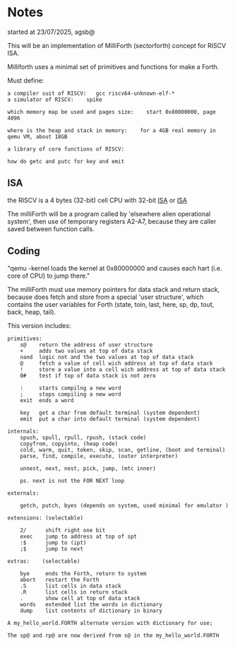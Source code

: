 # Notes

started at 23/07/2025, agsb@

This will be an implementation of MilliForth (sectorforth) concept for RISCV ISA.

Milliforth uses a minimal set of primitives and functions for make a Forth.

Must define:

    a compiler suit of RISCV:   gcc riscv64-unknown-elf-*
    a simulator of RISCV:    spike
    
    which memory map be used and pages size:    start 0x80000000, page 4096
    
    where is the heap and stack in memory:    for a 4GB real memory in qemu VM, about 18GB 
    
    a library of core functions of RISCV:

    how do getc and putc for key and emit
    
## ISA

the RISCV is a 4 bytes (32-bit) cell CPU with 32-bit [ISA](https://www.cl.cam.ac.uk/teaching/1617/ECAD+Arch/files/docs/RISCVGreenCardv8-20151013.pdf) or [ISA](https://dejazzer.com/coen2710/lectures/RISC-V-Reference-Data-Green-Card.pdf)

The milliForth will be a program called by 'elsewhere alien operational system', then use of temporary registers A2-A7, because they are caller saved between function calls.

## Coding

"qemu -kernel loads the kernel at 0x80000000 and causes each hart (i.e. core of CPU) to jump there."

The milliForth must use memory pointers for data stack and return stack, because does fetch and store from a special 'user structure', which contains the user variables for Forth (state, toin, last, here, sp, dp, tout, back, heap, tail).

This version includes: 

```
primitives:
    s@    return the address of user structure
    +     adds two values at top of data stack
    nand  logic not and the two values at top of data stack
    @     fetch a value of cell wich address at top of data stack
    !     store a value into a cell wich address at top of data stack
    0#    test if top of data stack is not zero

    :     starts compilng a new word
    ;     stops compiling a new word
    exit  ends a word

    key   get a char from default terminal (system dependent)
    emit  put a char into default terminal (system dependent)
        
internals: 
    spush, spull, rpull, rpush, (stack code)
    copyfrom, copyinto, (heap code)
    cold, warm, quit, token, skip, scan, getline, (boot and terminal)
    parse, find, compile, execute, (outer interpreter)

    unnest, next, nest, pick, jump, (mtc inner)

    ps. next is not the FOR NEXT loop    

externals:

    getch, putch, byes (depends on system, used minimal for emulator )

extensions: (selectable)

    2/      shift right one bit
    exec    jump to address at top of spt
    :$      jump to (ipt)   
    ;$      jump to next 

extras:    (selectable)

    bye     ends the Forth, return to system
    abort   restart the Forth
    .S      list cells in data stack
    .R      list cells in return stack
    .       show cell at top of data stack
    words   extended list the words in dictionary
    dump    list contents of dictionary in binary

A my_hello_world.FORTH alternate version with dictionary for use;

The sp@ and rp@ are now derived from s@ in the my_hello_world.FORTH

```

    
